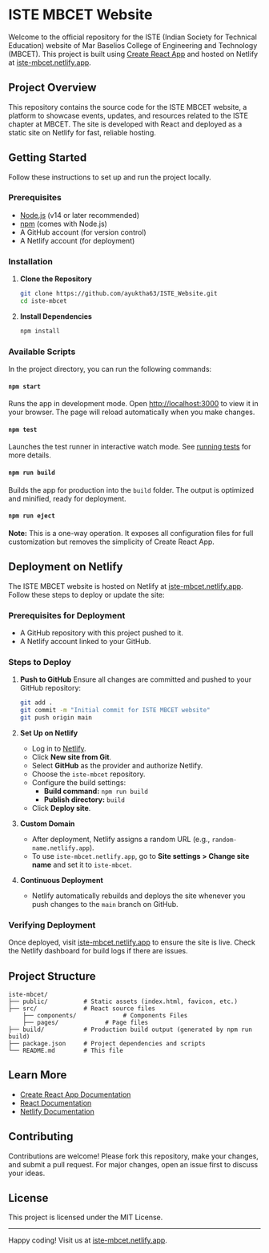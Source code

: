 # ISTE MBCET Website

Welcome to the official repository for the ISTE (Indian Society for Technical Education) website of Mar Baselios College of Engineering and Technology (MBCET). This project is built using [Create React App](https://github.com/facebook/create-react-app) and hosted on Netlify at [iste-mbcet.netlify.app](https://iste-mbcet.netlify.app).

## Project Overview

This repository contains the source code for the ISTE MBCET website, a platform to showcase events, updates, and resources related to the ISTE chapter at MBCET. The site is developed with React and deployed as a static site on Netlify for fast, reliable hosting.

## Getting Started

Follow these instructions to set up and run the project locally.

### Prerequisites

- [Node.js](https://nodejs.org/) (v14 or later recommended)
- [npm](https://www.npmjs.com/) (comes with Node.js)
- A GitHub account (for version control)
- A Netlify account (for deployment)

### Installation

1. **Clone the Repository**

   ```bash
   git clone https://github.com/ayuktha63/ISTE_Website.git
   cd iste-mbcet
   ```

2. **Install Dependencies**
   ```bash
   npm install
   ```

### Available Scripts

In the project directory, you can run the following commands:

#### `npm start`

Runs the app in development mode. Open [http://localhost:3000](http://localhost:3000) to view it in your browser. The page will reload automatically when you make changes.

#### `npm test`

Launches the test runner in interactive watch mode. See [running tests](https://facebook.github.io/create-react-app/docs/running-tests) for more details.

#### `npm run build`

Builds the app for production into the `build` folder. The output is optimized and minified, ready for deployment.

#### `npm run eject`

**Note:** This is a one-way operation. It exposes all configuration files for full customization but removes the simplicity of Create React App.

## Deployment on Netlify

The ISTE MBCET website is hosted on Netlify at [iste-mbcet.netlify.app](https://iste-mbcet.netlify.app). Follow these steps to deploy or update the site:

### Prerequisites for Deployment

- A GitHub repository with this project pushed to it.
- A Netlify account linked to your GitHub.

### Steps to Deploy

1. **Push to GitHub**
   Ensure all changes are committed and pushed to your GitHub repository:

   ```bash
   git add .
   git commit -m "Initial commit for ISTE MBCET website"
   git push origin main
   ```

2. **Set Up on Netlify**

   - Log in to [Netlify](https://app.netlify.com/).
   - Click **New site from Git**.
   - Select **GitHub** as the provider and authorize Netlify.
   - Choose the `iste-mbcet` repository.
   - Configure the build settings:
     - **Build command:** `npm run build`
     - **Publish directory:** `build`
   - Click **Deploy site**.

3. **Custom Domain**

   - After deployment, Netlify assigns a random URL (e.g., `random-name.netlify.app`).
   - To use `iste-mbcet.netlify.app`, go to **Site settings > Change site name** and set it to `iste-mbcet`.

4. **Continuous Deployment**
   - Netlify automatically rebuilds and deploys the site whenever you push changes to the `main` branch on GitHub.

### Verifying Deployment

Once deployed, visit [iste-mbcet.netlify.app](https://iste-mbcet.netlify.app) to ensure the site is live. Check the Netlify dashboard for build logs if there are issues.

## Project Structure

```
iste-mbcet/
├── public/          # Static assets (index.html, favicon, etc.)
├── src/             # React source files
    ├── components/             # Components Files
    ├── pages/             # Page files
├── build/           # Production build output (generated by npm run build)
├── package.json     # Project dependencies and scripts
└── README.md        # This file
```

## Learn More

- [Create React App Documentation](https://facebook.github.io/create-react-app/docs/getting-started)
- [React Documentation](https://reactjs.org/)
- [Netlify Documentation](https://docs.netlify.com/)

## Contributing

Contributions are welcome! Please fork this repository, make your changes, and submit a pull request. For major changes, open an issue first to discuss your ideas.

## License

This project is licensed under the MIT License.

---

Happy coding! Visit us at [iste-mbcet.netlify.app](https://iste-mbcet.netlify.app).
